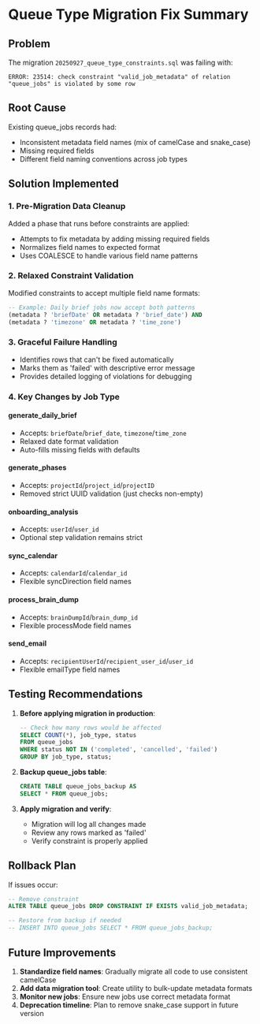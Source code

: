 # Queue Type Migration Fix Summary

## Problem

The migration `20250927_queue_type_constraints.sql` was failing with:

```
ERROR: 23514: check constraint "valid_job_metadata" of relation "queue_jobs" is violated by some row
```

## Root Cause

Existing queue_jobs records had:

- Inconsistent metadata field names (mix of camelCase and snake_case)
- Missing required fields
- Different field naming conventions across job types

## Solution Implemented

### 1. Pre-Migration Data Cleanup

Added a phase that runs before constraints are applied:

- Attempts to fix metadata by adding missing required fields
- Normalizes field names to expected format
- Uses COALESCE to handle various field name patterns

### 2. Relaxed Constraint Validation

Modified constraints to accept multiple field name formats:

```sql
-- Example: Daily brief jobs now accept both patterns
(metadata ? 'briefDate' OR metadata ? 'brief_date') AND
(metadata ? 'timezone' OR metadata ? 'time_zone')
```

### 3. Graceful Failure Handling

- Identifies rows that can't be fixed automatically
- Marks them as 'failed' with descriptive error message
- Provides detailed logging of violations for debugging

### 4. Key Changes by Job Type

#### generate_daily_brief

- Accepts: `briefDate`/`brief_date`, `timezone`/`time_zone`
- Relaxed date format validation
- Auto-fills missing fields with defaults

#### generate_phases

- Accepts: `projectId`/`project_id`/`projectID`
- Removed strict UUID validation (just checks non-empty)

#### onboarding_analysis

- Accepts: `userId`/`user_id`
- Optional step validation remains strict

#### sync_calendar

- Accepts: `calendarId`/`calendar_id`
- Flexible syncDirection field names

#### process_brain_dump

- Accepts: `brainDumpId`/`brain_dump_id`
- Flexible processMode field names

#### send_email

- Accepts: `recipientUserId`/`recipient_user_id`/`user_id`
- Flexible emailType field names

## Testing Recommendations

1. **Before applying migration in production**:

   ```sql
   -- Check how many rows would be affected
   SELECT COUNT(*), job_type, status
   FROM queue_jobs
   WHERE status NOT IN ('completed', 'cancelled', 'failed')
   GROUP BY job_type, status;
   ```

2. **Backup queue_jobs table**:

   ```sql
   CREATE TABLE queue_jobs_backup AS
   SELECT * FROM queue_jobs;
   ```

3. **Apply migration and verify**:
   - Migration will log all changes made
   - Review any rows marked as 'failed'
   - Verify constraint is properly applied

## Rollback Plan

If issues occur:

```sql
-- Remove constraint
ALTER TABLE queue_jobs DROP CONSTRAINT IF EXISTS valid_job_metadata;

-- Restore from backup if needed
-- INSERT INTO queue_jobs SELECT * FROM queue_jobs_backup;
```

## Future Improvements

1. **Standardize field names**: Gradually migrate all code to use consistent camelCase
2. **Add data migration tool**: Create utility to bulk-update metadata formats
3. **Monitor new jobs**: Ensure new jobs use correct metadata format
4. **Deprecation timeline**: Plan to remove snake_case support in future version
